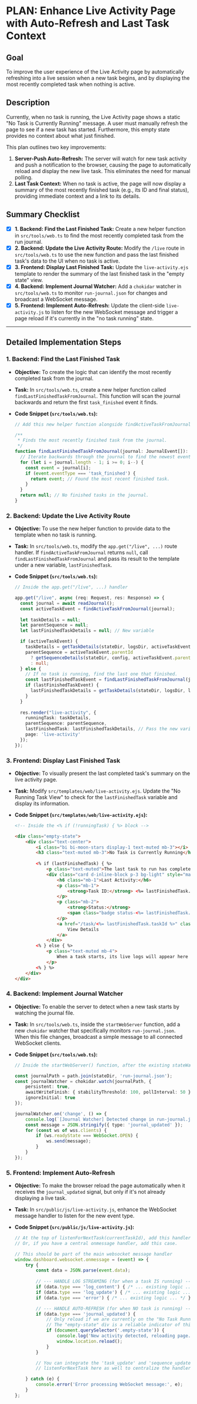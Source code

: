 

# PLAN: Enhance Live Activity Page with Auto-Refresh and Last Task Context

## Goal

To improve the user experience of the Live Activity page by automatically refreshing into a live session when a new task begins, and by displaying the most recently completed task when nothing is active.

## Description

Currently, when no task is running, the Live Activity page shows a static "No Task is Currently Running" message. A user must manually refresh the page to see if a new task has started. Furthermore, this empty state provides no context about what just finished.

This plan outlines two key improvements:
1.  **Server-Push Auto-Refresh:** The server will watch for new task activity and push a notification to the browser, causing the page to automatically reload and display the new live task. This eliminates the need for manual polling.
2.  **Last Task Context:** When no task is active, the page will now display a summary of the most recently finished task (e.g., its ID and final status), providing immediate context and a link to its details.

## Summary Checklist

-   [x] **1. Backend: Find the Last Finished Task:** Create a new helper function in `src/tools/web.ts` to find the most recently completed task from the run journal.
-   [x] **2. Backend: Update the Live Activity Route:** Modify the `/live` route in `src/tools/web.ts` to use the new function and pass the last finished task's data to the UI when no task is active.
-   [x] **3. Frontend: Display Last Finished Task:** Update the `live-activity.ejs` template to render the summary of the last finished task in the "empty state" view.
-   [x] **4. Backend: Implement Journal Watcher:** Add a `chokidar` watcher in `src/tools/web.ts` to monitor `run-journal.json` for changes and broadcast a WebSocket message.
-   [x] **5. Frontend: Implement Auto-Refresh:** Update the client-side `live-activity.js` to listen for the new WebSocket message and trigger a page reload if it's currently in the "no task running" state.

---

## Detailed Implementation Steps

### 1. Backend: Find the Last Finished Task

*   **Objective:** To create the logic that can identify the most recently completed task from the journal.
*   **Task:** In `src/tools/web.ts`, create a new helper function called `findLastFinishedTaskFromJournal`. This function will scan the journal backwards and return the first `task_finished` event it finds.

*   **Code Snippet (`src/tools/web.ts`):**

    ```typescript
    // Add this new helper function alongside findActiveTaskFromJournal

    /**
     * Finds the most recently finished task from the journal.
     */
    function findLastFinishedTaskFromJournal(journal: JournalEvent[]): JournalEvent | null {
      // Iterate backwards through the journal to find the newest event first.
      for (let i = journal.length - 1; i >= 0; i--) {
        const event = journal[i];
        if (event.eventType === 'task_finished') {
          return event; // Found the most recent finished task.
        }
      }
      return null; // No finished tasks in the journal.
    }
    ```

### 2. Backend: Update the Live Activity Route

*   **Objective:** To use the new helper function to provide data to the template when no task is running.
*   **Task:** In `src/tools/web.ts`, modify the `app.get("/live", ...)` route handler. If `findActiveTaskFromJournal` returns `null`, call `findLastFinishedTaskFromJournal` and pass its result to the template under a new variable, `lastFinishedTask`.

*   **Code Snippet (`src/tools/web.ts`):**

    ```typescript
    // Inside the app.get("/live", ...) handler

    app.get("/live", async (req: Request, res: Response) => {
      const journal = await readJournal();
      const activeTaskEvent = findActiveTaskFromJournal(journal);
      
      let taskDetails = null;
      let parentSequence = null;
      let lastFinishedTaskDetails = null; // New variable

      if (activeTaskEvent) {
        taskDetails = getTaskDetails(stateDir, logsDir, activeTaskEvent.id);
        parentSequence = activeTaskEvent.parentId 
          ? getSequenceDetails(stateDir, config, activeTaskEvent.parentId)
          : null;
      } else {
        // If no task is running, find the last one that finished.
        const lastFinishedTaskEvent = findLastFinishedTaskFromJournal(journal);
        if (lastFinishedTaskEvent) {
          lastFinishedTaskDetails = getTaskDetails(stateDir, logsDir, lastFinishedTaskEvent.id);
        }
      }
        
      res.render("live-activity", { 
        runningTask: taskDetails, 
        parentSequence: parentSequence,
        lastFinishedTask: lastFinishedTaskDetails, // Pass the new variable
        page: 'live-activity'
      });
    });
    ```

### 3. Frontend: Display Last Finished Task

*   **Objective:** To visually present the last completed task's summary on the live activity page.
*   **Task:** Modify `src/templates/web/live-activity.ejs`. Update the "No Running Task View" to check for the `lastFinishedTask` variable and display its information.

*   **Code Snippet (`src/templates/web/live-activity.ejs`):**

    ```html
    <!-- Inside the <% if (!runningTask) { %> block -->

    <div class="empty-state">
        <div class="text-center">
            <i class="bi bi-moon-stars display-1 text-muted mb-3"></i>
            <h3 class="text-muted mb-3">No Task is Currently Running</h3>
            
            <% if (lastFinishedTask) { %>
                <p class="text-muted">The last task to run has completed.</p>
                <div class="card d-inline-block p-3 bg-light" style="max-width: 600px; text-align: left;">
                    <h6 class="mb-1">Last Activity:</h6>
                    <p class="mb-1">
                        <strong>Task ID:</strong> <%= lastFinishedTask.taskId %>
                    </p>
                    <p class="mb-2">
                        <strong>Status:</strong> 
                        <span class="badge status-<%= lastFinishedTask.phase %>"><%= lastFinishedTask.phase %></span>
                    </p>
                    <a href="/task/<%= lastFinishedTask.taskId %>" class="btn btn-sm btn-outline-secondary">
                        View Details
                    </a>
                </div>
            <% } else { %>
                <p class="text-muted mb-4">
                    When a task starts, its live logs will appear here automatically.
                </p>
            <% } %>
        </div>
    </div>
    ```

### 4. Backend: Implement Journal Watcher

*   **Objective:** To enable the server to detect when a new task starts by watching the journal file.
*   **Task:** In `src/tools/web.ts`, inside the `startWebServer` function, add a new `chokidar` watcher that specifically monitors `run-journal.json`. When this file changes, broadcast a simple message to all connected WebSocket clients.

*   **Code Snippet (`src/tools/web.ts`):**

    ```typescript
    // Inside the startWebServer() function, after the existing stateWatcher

    const journalPath = path.join(stateDir, 'run-journal.json');
    const journalWatcher = chokidar.watch(journalPath, {
        persistent: true,
        awaitWriteFinish: { stabilityThreshold: 100, pollInterval: 50 },
        ignoreInitial: true
    });

    journalWatcher.on('change', () => {
        console.log(`[Journal Watcher] Detected change in run-journal.json. Broadcasting update.`);
        const message = JSON.stringify({ type: 'journal_updated' });
        for (const ws of wss.clients) {
            if (ws.readyState === WebSocket.OPEN) {
                ws.send(message);
            }
        }
    });
    ```

### 5. Frontend: Implement Auto-Refresh

*   **Objective:** To make the browser reload the page automatically when it receives the `journal_updated` signal, but only if it's not already displaying a live task.
*   **Task:** In `src/public/js/live-activity.js`, enhance the WebSocket message handler to listen for the new event type.

*   **Code Snippet (`src/public/js/live-activity.js`):**

    ```javascript
    // At the top of listenForNextTask(currentTaskId), add this handler.
    // Or, if you have a central onmessage handler, add this case.

    // This should be part of the main websocket message handler
    window.dashboard.websocket.onmessage = (event) => {
        try {
            const data = JSON.parse(event.data);
            
            // --- HANDLE LOG STREAMING (for when a task IS running) ---
            if (data.type === 'log_content') { /* ... existing logic ... */ }
            if (data.type === 'log_update') { /* ... existing logic ... */ }
            if (data.type === 'error') { /* ... existing logic ... */ }

            // --- HANDLE AUTO-REFRESH (for when NO task is running) ---
            if (data.type === 'journal_updated') {
                // Only reload if we are currently on the "No Task Running" screen.
                // The "empty-state" div is a reliable indicator of this.
                if (document.querySelector('.empty-state')) {
                    console.log('New activity detected, reloading page...');
                    window.location.reload();
                }
            }

            // You can integrate the 'task_update' and 'sequence_update' logic from
            // listenForNextTask here as well to centralize the handler.

        } catch (e) {
            console.error('Error processing WebSocket message:', e);
        }
    };
    ```